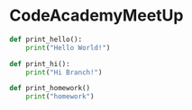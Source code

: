 # CodeAcademyMeetUp
```python
def print_hello():
	print("Hello World!")
```
```python
def print_hi():
	print("Hi Branch!")
```
```python
def print_homework()
	print("homework")
```
